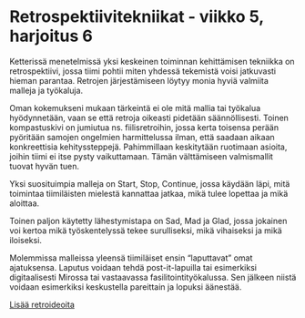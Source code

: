 # Retrospektiivitekniikat - viikko 5, harjoitus 6

Ketterissä menetelmissä yksi keskeinen toiminnan kehittämisen tekniikka on retrospektiivi, jossa tiimi pohtii miten yhdessä tekemistä voisi jatkuvasti hieman parantaa. Retrojen järjestämiseen löytyy monia hyviä valmiita malleja ja työkaluja. 

Oman kokemukseni mukaan tärkeintä ei ole mitä mallia tai työkalua hyödynnetään, vaan se että retroja oikeasti pidetään säännöllisesti.  Toinen kompastuskivi on jumiutua ns. fiilisretroihin, jossa kerta toisensa perään pyöritään samojen ongelmien harmittelussa ilman, että saadaan aikaan konkreettisia kehityssteppejä. Pahimmillaan keskitytään ruotimaan asioita, joihin tiimi ei itse pysty vaikuttamaan. Tämän välttämiseen valmismallit tuovat hyvän tuen.
  
Yksi suosituimpia malleja on Start, Stop, Continue, jossa käydään läpi, mitä toimintaa tiimiläisten mielestä kannattaa jatkaa, mikä tulee lopettaa ja mikä aloittaa.

Toinen paljon käytetty lähestymistapa on Sad, Mad ja Glad, jossa jokainen voi kertoa mikä työskentelyssä tekee surulliseksi, mikä vihaiseksi ja mikä iloiseksi.

Molemmissa malleissa yleensä tiimiläiset ensin “laputtavat” omat ajatuksensa. Laputus voidaan tehdä post-it-lapuilla tai esimerkiksi digitaalisesti Mirossa tai vastaavassa fasilitointityökalussa. Sen jälkeen niistä voidaan esimerkiksi keskustella pareittain ja lopuksi äänestää. 

[Lisää retroideoita](http://retrospectivewiki.org/index.php?title=Retrospective_Plans)
